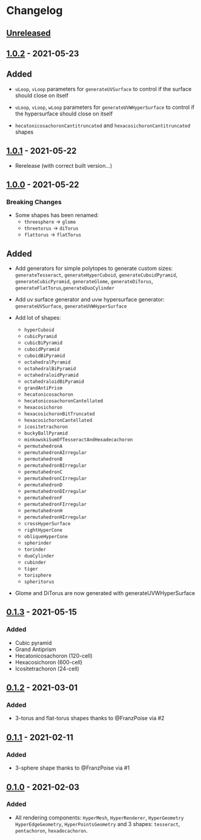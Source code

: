 # Changelog

## [Unreleased]

## [1.0.2] - 2021-05-23

## Added

- `uLoop`, `vLoop` parameters for `generateUVSurface` to control if the surface should close on itself
- `uLoop`, `vLoop`, `wLoop` parameters for `generateUVWHyperSurface` to control if the hypersurface should close on itself

- `hecatonicosachoronCantitruncated` and `hexacosichoronCantitruncated` shapes

## [1.0.1] - 2021-05-22

- Rerelease (with correct built version...)

## [1.0.0] - 2021-05-22

### Breaking Changes

- Some shapes has been renamed:
  - `threesphere` -> `glome`
  - `threetorus` -> `diTorus`
  - `flattorus` -> `flatTorus`

## Added

- Add generators for simple polytopes to generate custom sizes: `generateTesseract`, `generateHyperCuboid`, `generateCuboidPyramid`, `generateCubicPyramid`, `generateGlome`, `generateDiTorus`, `generateFlatTorus`,`generateDuoCylinder`
- Add uv surface generator and uvw hypersurface generator: `generateUVSurface`, `generateUVWHyperSurface`
- Add lot of shapes:

  - `hyperCuboid`
  - `cubicPyramid`
  - `cubicBiPyramid`
  - `cuboidPyramid`
  - `cuboidBiPyramid`
  - `octahedralPyramid`
  - `octahedralBiPyramid`
  - `octahedraloidPyramid`
  - `octahedraloidBiPyramid`
  - `grandAntiPrism`
  - `hecatonicosachoron`
  - `hecatonicosachoronCantellated`
  - `hexacosichoron`
  - `hexacosichoronBitTruncated`
  - `hexacosichoronCantellated`
  - `icositetrachoron`
  - `buckyBallPyramid`
  - `minkowskiSumOfTesseractAndHexadecachoron`
  - `permutahedronA`
  - `permutahedronAIrregular`
  - `permutahedronB`
  - `permutahedronBIrregular`
  - `permutahedronC`
  - `permutahedronCIrregular`
  - `permutahedronD`
  - `permutahedronDIrregular`
  - `permutahedronF`
  - `permutahedronFIrregular`
  - `permutahedronH`
  - `permutahedronHIrregular`
  - `crossHyperSurface`
  - `rightHyperCone`
  - `obliqueHyperCone`
  - `spherinder`
  - `torinder`
  - `duoCylinder`
  - `cubinder`
  - `tiger`
  - `torisphere`
  - `spheritorus`

- Glome and DiTorus are now generated with generateUVWHyperSurface

## [0.1.3] - 2021-05-15

### Added

- Cubic pyramid
- Grand Antiprism
- Hecatonicosachoron (120-cell)
- Hexacosichoron (600-cell)
- Icositetrachoron (24-cell)

## [0.1.2] - 2021-03-01

### Added

- 3-torus and flat-torus shapes thanks to @FranzPoise via #2

## [0.1.1] - 2021-02-11

### Added

- 3-sphere shape thanks to @FranzPoise via #1

## [0.1.0] - 2021-02-03

### Added

- All rendering components: `HyperMesh`, `HyperRenderer`, `HyperGeometry` `HyperEdgeGeometry`, `HyperPointsGeometry` and 3 shapes: `tesseract`, `pentachoron`, `hexadecachoron`.

[unreleased]: https://github.com/paradoxxxzero/four.js/compare/v1.0.2...HEAD
[1.0.2]: https://github.com/paradoxxxzero/four.js/compare/v1.0.1...v1.0.2
[1.0.1]: https://github.com/paradoxxxzero/four.js/compare/v1.0.0...v1.0.1
[1.0.0]: https://github.com/paradoxxxzero/four.js/compare/v0.1.3...v1.0.0
[0.1.3]: https://github.com/paradoxxxzero/four.js/compare/v0.1.2...v0.1.3
[0.1.2]: https://github.com/paradoxxxzero/four.js/compare/v0.1.1...v0.1.2
[0.1.1]: https://github.com/paradoxxxzero/four.js/compare/v0.1.0...v0.1.1
[0.1.0]: https://github.com/paradoxxxzero/four.js/compare/...v0.1.0
